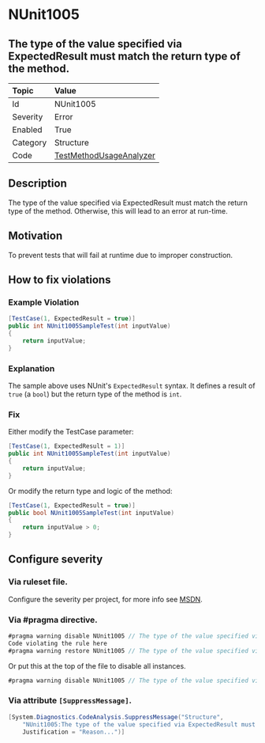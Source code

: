 # NUnit1005
## The type of the value specified via ExpectedResult must match the return type of the method.

| Topic    | Value
| :--      | :--
| Id       | NUnit1005
| Severity | Error
| Enabled  | True
| Category | Structure
| Code     | [TestMethodUsageAnalyzer](https://github.com/nunit/nunit.analyzers/blob/master/src/nunit.analyzers/TestMethodUsage/TestMethodUsageAnalyzer.cs)


## Description

The type of the value specified via ExpectedResult must match the return type of the method. Otherwise, this will lead to an error at run-time.

## Motivation

To prevent tests that will fail at runtime due to improper construction.

## How to fix violations

### Example Violation

```csharp
[TestCase(1, ExpectedResult = true)]
public int NUnit1005SampleTest(int inputValue)
{
    return inputValue;
}
```

### Explanation

The sample above uses NUnit's `ExpectedResult` syntax. It defines a result of `true` (a `bool`) but the return type of the method is `int`.

### Fix

Either modify the TestCase parameter:

```csharp
[TestCase(1, ExpectedResult = 1)]
public int NUnit1005SampleTest(int inputValue)
{
    return inputValue;
}
```

Or modify the return type and logic of the method:

```csharp
[TestCase(1, ExpectedResult = true)]
public bool NUnit1005SampleTest(int inputValue)
{
    return inputValue > 0;
}
```

<!-- start generated config severity -->
## Configure severity

### Via ruleset file.

Configure the severity per project, for more info see [MSDN](https://msdn.microsoft.com/en-us/library/dd264949.aspx).

### Via #pragma directive.
```C#
#pragma warning disable NUnit1005 // The type of the value specified via ExpectedResult must match the return type of the method.
Code violating the rule here
#pragma warning restore NUnit1005 // The type of the value specified via ExpectedResult must match the return type of the method.
```

Or put this at the top of the file to disable all instances.
```C#
#pragma warning disable NUnit1005 // The type of the value specified via ExpectedResult must match the return type of the method.
```

### Via attribute `[SuppressMessage]`.

```C#
[System.Diagnostics.CodeAnalysis.SuppressMessage("Structure", 
    "NUnit1005:The type of the value specified via ExpectedResult must match the return type of the method.",
    Justification = "Reason...")]
```
<!-- end generated config severity -->
